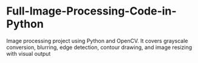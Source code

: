 # Full-Image-Processing-Code-in-Python
Image processing project using Python and OpenCV. It covers grayscale conversion, blurring, edge detection, contour drawing, and image resizing with visual output
